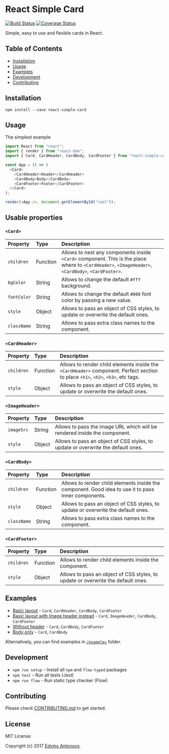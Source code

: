 # React Simple Card
[![Build Status](https://travis-ci.org/ummahusla/react-simple-card.svg?branch=master)](https://travis-ci.org/ummahusla/react-simple-card) [![Coverage Status](https://coveralls.io/repos/github/ummahusla/react-simple-card/badge.svg?branch=master)](https://coveralls.io/github/ummahusla/react-simple-card?branch=master)

Simple, easy to use and flexible cards in React.


## Table of Contents

- [Installation](#installation)
- [Usage](#usage)
- [Examples](#examples)
- [Development](#development)
- [Contributing](#contributing)

## Installation

```
npm install --save react-simple-card
```

## Usage

The simplest example

```js
import React from "react";
import { render } from "react-dom";
import { Card, CardHeader, CardBody, CardFooter } from "react-simple-card";

const App = () => (
  <Card>
    <CardHeader>Header</CardHeader>
    <CardBody>Body</CardBody>
    <CardFooter>Footer</CardFooter>
  </Card>
);

render(<App />, document.getElementById("root"));
```

## Usable properties

### `<Card>`


| Property | Type | Description
:---|:---|:---
| `children` | Function | Allows to nest any components inside `<Card>` component. This is the place where to `<CardHeader>`, `<ImageHeader>`, `<CardBody>`, `<CardFooter>`. |
| `bgColor` | String | Allows to change the default `#fff` background. |
| `fontColor` | String | Allows to change the default `#000` font color by passing a new value. |
| `style` | Object | Allows to pass an object of CSS styles, to update or overwrite the default ones. |
| `className`| String | Allows to pass extra class names to the component. |

### `<CardHeader>`

| Property | Type | Description
:---|:---|:---
| `children` | Function | Allows to render child elements inside the `<CardHeader>` component. Perfect section to place `<h1>`, `<h2>`, `<h3>`, etc tags.|
| `style` | Object | Allows to pass an object of CSS styles, to update or overwrite the default ones. |
  
### `<ImageHeader>`

| Property | Type | Description
:---|:---|:---
| `imageSrc` | String | Allows to pass the image URL which will be rendered inside the component. |
| `style` | Object | Allows to pass an object of CSS styles, to update or overwrite the default ones. |

### `<CardBody>`

| Property | Type | Description
:---|:---|:---
| `children` | Function | Allows to render child elements inside the <CardBody> component. Good idea to use it to pass inner components. |
| `style` | Object | Allows to pass an object of CSS styles, to update or overwrite the default ones. |
| `className`| String | Allows to pass extra class names to the component. |
  
### `<CardFooter>`

| Property | Type | Description
:---|:---|:---
| `children` | Function | Allows to render child elements inside the <CardFooter> component. |
| `style` | Object | Allows to pass an object of CSS styles, to update or overwrite the default ones. |

## Examples

- [Basic layout](https://codesandbox.io/s/611monz7qz) - `Card`, `CardHeader`, `CardBody`, `CardFooter` 
- [Basic layout with Image header instead](https://codesandbox.io/s/k2kwznw6qv) - `Card`, `ImageHeader`, `CardBody`, `CardFooter` 
- [Without header](https://codesandbox.io/s/zqk7jvrnym) - `Card`, `CardBody`, `CardFooter` 
- [Body only](https://codesandbox.io/s/vnlxr3l6j0) - `Card`, `CardBody`

Alternatively, you can find examples in [`/examples`](/examples) folder.

## Development

* `npm run setup` - Install all `npm` and `flow-typed` packages
* `npm test` - Run all tests (Jest)
* `npm run flow` - Run static type checker (Flow)


## Contributing

Please check [CONTRIBUTING.md](CONTRIBUTING.md) to get started.

## License

MIT License

Copyright (c) 2017 [Edvins Antonovs](https://twitter.com/edvinsantonovs).
